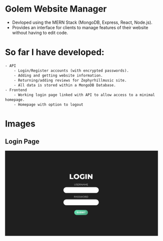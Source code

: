 # Golem Website Manager
- Devloped using the MERN Stack (MongoDB, Express, React, Node.js).
- Provides an interface for clients to manage features of their website without having to edit code.
# So far I have developed:
    - API
        - Login/Register accounts (with encrypted passwords).
        - Adding and getting website information.
        - Returning/adding reviews for Zephyrhillmusic site.
        - All data is stored within a MongoDB Database.
    - Frontend 
        - Working login page linked with API to allow access to a minimal homepage.
        - Homepage with option to logout

# Images
## Login Page
![Login Page](readme-images/login.png?raw=true "Login Page")